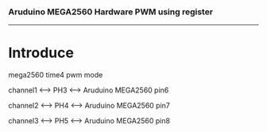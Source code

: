### Aruduino MEGA2560 Hardware PWM using register
***

# Introduce
mega2560 time4 pwm mode

channel1 <--> PH3 <--> Aruduino MEGA2560 pin6

channel2 <--> PH4 <--> Aruduino MEGA2560 pin7

channel3 <--> PH5 <--> Aruduino MEGA2560 pin8
